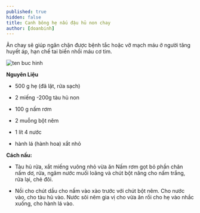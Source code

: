 ```yaml
---
published: true
hidden: false
title: Canh bông hẹ nấu đậu hủ non chay
author: [doanbinh]  
---
```

Ăn chay sẽ giúp ngăn chặn được bệnh tắc hoặc vỡ mạch máu ở người tăng huyết áp, hạn chế tai biến nhồi máu cơ tim.

![ten buc hinh](https://img-global.cpcdn.com/005_recipes/2d61e4f49c1a09f6/751x532cq70/canh-h%E1%BA%B9-chay-recipe-main-photo.jpg "ten buc hinh")

**Nguyên Liệu**

+ 500 g hẹ (đã lặt, rửa sạch)

+ 2 miếng -200g tàu hủ non

+ 100 g nấm rơm

+ 2 muỗng bột nêm

+ 1 lít 4 nước

+ hành lá (hành hoa) xắt nhỏ

**Cách nấu:**

+ Tàu hủ rửa, xắt miếng vuông nhỏ vừa ăn Nấm rơm gọt bỏ phần chân nấm dơ, rửa, ngâm nước muối loãng và chút bột năng cho nấm trắng, rửa lại, chẻ đôi.

+ Nồi cho chút dầu cho nấm vào xào trước với chút bột nêm. Cho nước vào, cho tàu hủ vào. Nước sôi nêm gia vị cho vừa ăn rồi cho hẹ vào nhắc xuống, cho hành lá vào.
